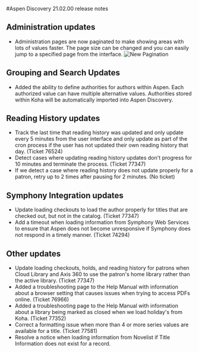 #Aspen Discovery 21.02.00 release notes
## Administration updates
- Administration pages are now paginated to make showing areas with lots of values faster.  The page size can be changed and you can easily jump to a specified page from the interface. 
  ![New Pagination](/release_notes/images)

## Grouping and Search Updates
- Added the ability to define authorities for authors within Aspen. Each authorized value can have multiple alternative values.  Authorities stored within Koha will be automatically imported into Aspen Discovery.  

## Reading History updates
- Track the last time that reading history was updated and only update every 5 minutes from the user interface and only update as part of the cron process if the user has not updated their own reading history that day. (Ticket 76524)
- Detect cases where updating reading history updates don't progress for 10 minutes and terminate the process. (Ticket 77347)
- If we detect a case where reading history does not update properly for a patron, retry up to 2 times after pausing for 2 minutes. (No ticket)

## Symphony Integration updates
- Update loading checkouts to load the author properly for titles that are checked out, but not in the catalog. (Ticket 77347) 
- Add a timeout when loading information from Symphony Web Services to ensure that Aspen does not become unresponsive if Symphony does not respond in a timely manner. (Ticket 74294)

## Other updates
- Update loading checkouts, holds, and reading history for patrons when Cloud Library and Axis 360 to use the patron's home library rather than the active library. (Ticket 77347)
- Added a troubleshooting page to the Help Manual with information about a browser setting that causes issues when trying to access PDFs online. (Ticket 76966)
- Added a troubleshooting page to the Help Manual with information about a library being marked as closed when we load holiday's from Koha. (Ticket 77352) 
- Correct a formatting issue when more than 4 or more series values are available for a title. (Ticket 77581)
- Resolve a notice when loading information from Novelist if Title Information does not exist for a record. 
